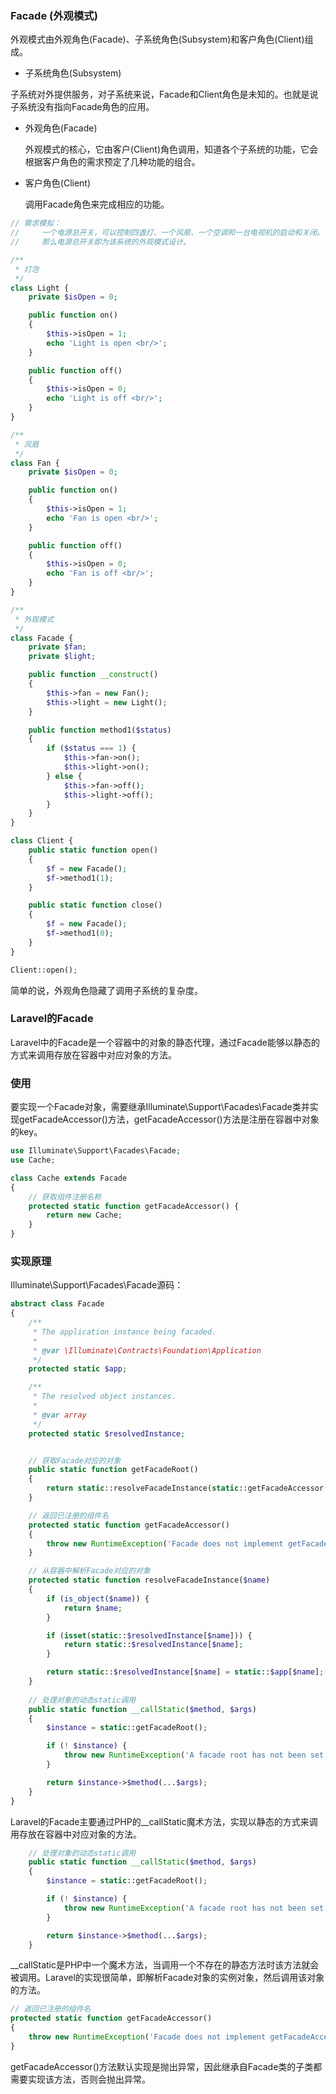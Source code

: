 ### Facade (外观模式)

外观模式由外观角色(Facade)、子系统角色(Subsystem)和客户角色(Client)组成。

- 子系统角色(Subsystem)

​      子系统对外提供服务，对子系统来说，Facade和Client角色是未知的。也就是说子系统没有指向Facade角色的应用。

- 外观角色(Facade)

  外观模式的核心，它由客户(Client)角色调用，知道各个子系统的功能，它会根据客户角色的需求预定了几种功能的组合。

- 客户角色(Client)

  调用Facade角色来完成相应的功能。

```php
// 需求模拟：
//     一个电源总开关，可以控制四盏灯、一个风扇、一个空调和一台电视机的启动和关闭。该电源总开关可以控制上述所有电器设备，
//     那么电源总开关即为该系统的外观模式设计。

/**
 * 灯泡
 */
class Light {
    private $isOpen = 0;

    public function on()
    {
        $this->isOpen = 1;
        echo 'Light is open <br/>';
    }

    public function off()
    {
        $this->isOpen = 0;
        echo 'Light is off <br/>';
    }
}

/**
 * 风扇
 */
class Fan {
    private $isOpen = 0;

    public function on()
    {
        $this->isOpen = 1;
        echo 'Fan is open <br/>';
    }

    public function off()
    {
        $this->isOpen = 0;
        echo 'Fan is off <br/>';
    }
}

/**
 * 外观模式
 */
class Facade {
    private $fan;
    private $light;

    public function __construct()
    {
        $this->fan = new Fan();
        $this->light = new Light();
    }

    public function method1($status)
    {
        if ($status === 1) {
            $this->fan->on();
            $this->light->on();
        } else {
            $this->fan->off();
            $this->light->off();
        }
    }
}

class Client {
    public static function open()
    {
        $f = new Facade();
        $f->method1(1);
    }

    public static function close()
    {
        $f = new Facade();
        $f->method1(0);
    }
}

Client::open();
```

简单的说，外观角色隐藏了调用子系统的复杂度。





### Laravel的Facade

Laravel中的Facade是一个容器中的对象的静态代理，通过Facade能够以静态的方式来调用存放在容器中对应对象的方法。



### 使用

要实现一个Facade对象，需要继承Illuminate\Support\Facades\Facade类并实现getFacadeAccessor()方法，getFacadeAccessor()方法是注册在容器中对象的key。

```php
use Illuminate\Support\Facades\Facade;
use Cache;

class Cache extends Facade
{
    // 获取组件注册名称
    protected static function getFacadeAccessor() { 
        return new Cache; 
    }
}
```





### 实现原理

Illuminate\Support\Facades\Facade源码：

```php
abstract class Facade
{
    /**
     * The application instance being facaded.
     *
     * @var \Illuminate\Contracts\Foundation\Application
     */
    protected static $app;

    /**
     * The resolved object instances.
     *
     * @var array
     */
    protected static $resolvedInstance;


    // 获取Facade对应的对象
    public static function getFacadeRoot()
    {
        return static::resolveFacadeInstance(static::getFacadeAccessor());
    }

    // 返回已注册的组件名
    protected static function getFacadeAccessor()
    {
        throw new RuntimeException('Facade does not implement getFacadeAccessor method.');
    }

	// 从容器中解析Facade对应的对象
    protected static function resolveFacadeInstance($name)
    {
        if (is_object($name)) {
            return $name;
        }

        if (isset(static::$resolvedInstance[$name])) {
            return static::$resolvedInstance[$name];
        }

        return static::$resolvedInstance[$name] = static::$app[$name];
    }
    
    // 处理对象的动态static调用
    public static function __callStatic($method, $args)
    {
        $instance = static::getFacadeRoot();

        if (! $instance) {
            throw new RuntimeException('A facade root has not been set.');
        }

        return $instance->$method(...$args);
    }
}
```

Laravel的Facade主要通过PHP的__callStatic魔术方法，实现以静态的方式来调用存放在容器中对应对象的方法。

```php
    // 处理对象的动态static调用
    public static function __callStatic($method, $args)
    {
        $instance = static::getFacadeRoot();

        if (! $instance) {
            throw new RuntimeException('A facade root has not been set.');
        }

        return $instance->$method(...$args);
    }
```

__callStatic是PHP中一个魔术方法，当调用一个不存在的静态方法时该方法就会被调用。Laravel的实现很简单，即解析Facade对象的实例对象，然后调用该对象的方法。

```php
// 返回已注册的组件名
protected static function getFacadeAccessor()
{
    throw new RuntimeException('Facade does not implement getFacadeAccessor method.');
}
```

getFacadeAccessor()方法默认实现是抛出异常，因此继承自Facade类的子类都需要实现该方法，否则会抛出异常。
